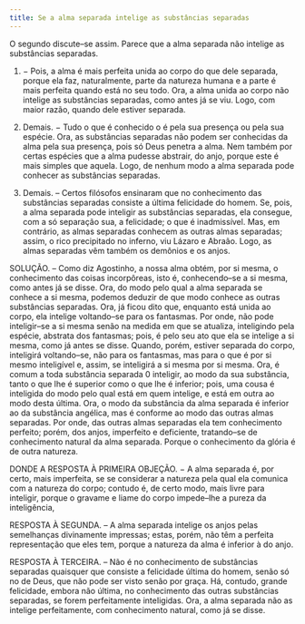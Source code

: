 ```yaml
---
title: Se a alma separada intelige as substâncias separadas
---
```


O segundo discute–se assim. Parece que a alma separada não intelige as substâncias separadas.  

1. − Pois, a alma é mais perfeita unida ao corpo do que dele separada, porque ela faz, naturalmente, parte da natureza humana e a parte é mais perfeita quando está no seu todo. Ora, a alma unida ao corpo não intelige as substâncias separadas, como antes já se viu. Logo, com maior razão, quando dele estiver separada.  

2. Demais. − Tudo o que é conhecido o é pela sua presença ou pela sua espécie. Ora, as substâncias separadas não podem ser conhecidas da alma pela sua presença, pois só Deus penetra a alma. Nem também por certas espécies que a alma pudesse abstrair, do anjo, porque este é mais simples que aquela. Logo, de nenhum modo a alma separada pode conhecer as substâncias separadas.  

3. Demais. – Certos filósofos ensinaram que no conhecimento das substâncias separadas consiste a última felicidade do homem. Se, pois, a alma separada pode inteligir as substâncias separadas, ela consegue, com a só separação sua, a felicidade; o que é inadmissível.  Mas, em contrário, as almas separadas conhecem as outras almas separadas; assim, o rico precipitado no inferno, viu Lázaro e Abraão. Logo, as almas separadas vêm também os demônios e os anjos.  

SOLUÇÃO. – Como diz Agostinho, a nossa alma obtém, por si mesma, o conhecimento das coisas incorpôreas, isto é, conhecendo–se a si mesma, como antes já se disse. Ora, do modo pelo qual a alma separada se conhece a si mesma, podemos deduzir de que modo conhece as outras substâncias separadas. Ora, já ficou dito que, enquanto está unida ao corpo, ela intelige voltando–se para os fantasmas. Por onde, não pode inteligir–se a si mesma senão na medida em que se atualiza, inteligindo pela espécie, abstrata dos fantasmas; pois, é pelo seu ato que ela se intelige a si mesma, como já antes se disse. Quando, porém, estiver separada do corpo, inteligirá voltando–se, não para os fantasmas, mas para o que é por si mesmo inteligível e, assim, se inteligirá a si mesma por si mesma. Ora, é comum a toda substância separada 0 inteligir, ao modo da sua substância, tanto o que lhe é superior como o que lhe é inferior; pois, uma cousa é inteligida do modo pelo qual está em quem intelige, e está em outra ao modo desta última. Ora, o modo da substância da alma separada é inferior ao da substância angélica, mas é conforme ao modo das outras almas separadas. Por onde, das outras almas separadas ela tem conhecimento perfeito; porém, dos anjos, imperfeito e deficiente, tratando–se de conhecimento natural da alma separada. Porque o conhecimento da glória é de outra natureza.  

DONDE A RESPOSTA À PRIMEIRA OBJEÇÃO. − A alma separada é, por certo, mais imperfeita, se se considerar a natureza pela qual ela comunica com a natureza do corpo; contudo é, de certo modo, mais livre para inteligir, porque o gravame e liame do corpo impede–lhe a pureza da inteligência, 

RESPOSTA À SEGUNDA. – A alma separada intelige os anjos pelas semelhanças divinamente impressas; estas, porém, não têm a perfeita representação que eles tem, porque a natureza da alma é inferior à do anjo.  

RESPOSTA À TERCEIRA. – Não é no conhecimento de substâncias separadas quaisquer que consiste a felicidade última do homem, senão só no de Deus, que não pode ser visto senão por graça. Há, contudo, grande felicidade, embora não última, no conhecimento das outras substâncias separadas, se forem perfeitamente inteIigidas. Ora, a alma separada não as intelige perfeitamente, com conhecimento natural, como já se disse.